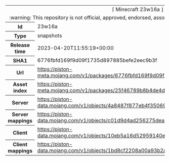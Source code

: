 <html><table>
<tr><td colspan="2" align="center"><img width="0" height="0"><br/>⌈ Minecraft 23w16a ⌋<br/><img width="0" height="0"></td></tr>
<tr><td colspan="2" align="center"><img width="0" height="0"><br/>
:warning: This repository is not official, approved, endorsed, associated or connected with Mojang :warning:
<br/><img width="0" height="0"></td></tr>
<tr><th>Id</th><td>23w16a</td></tr>
<tr><th>Type</th><td>snapshots</td></tr>
<tr><th>Release time</th><td>2023-04-20T11:55:19+00:00</td></tr>
<tr><th>SHA1</th><td>6776fbfd169f9d09f1735d897885befe2eec9b3f</td></tr>
<tr><th>Url</th><td><a href="https://piston-meta.mojang.com/v1/packages/6776fbfd169f9d09f1735d897885befe2eec9b3f/23w16a.json">https://piston-meta.mojang.com/v1/packages/6776fbfd169f9d09f1735d897885befe2eec9b3f/23w16a.json</a></td></tr>
<tr><th>Asset index</th><td><a href="https://piston-meta.mojang.com/v1/packages/25f46789b8b4de4dfbea43c6b140333cf7ea10f7/4.json">https://piston-meta.mojang.com/v1/packages/25f46789b8b4de4dfbea43c6b140333cf7ea10f7/4.json</a></td></tr>
<tr><th>Server</th><td><a href="https://piston-data.mojang.com/v1/objects/4a8487f877eb4f3506978fb85faf41a08b570398/server.jar">https://piston-data.mojang.com/v1/objects/4a8487f877eb4f3506978fb85faf41a08b570398/server.jar</a></td></tr>
<tr><th>Server mappings</th><td><a href="https://piston-data.mojang.com/v1/objects/c01d9d4ad256275dead34e819678db1e04256e08/server.txt">https://piston-data.mojang.com/v1/objects/c01d9d4ad256275dead34e819678db1e04256e08/server.txt</a></td></tr>
<tr><th>Client</th><td><a href="https://piston-data.mojang.com/v1/objects/10eb5a16d52959140ea2dba2fc4fb4bf177cacfa/client.jar">https://piston-data.mojang.com/v1/objects/10eb5a16d52959140ea2dba2fc4fb4bf177cacfa/client.jar</a></td></tr>
<tr><th>Client mappings</th><td><a href="https://piston-data.mojang.com/v1/objects/1bd8cf2208a00a93b2a02b1ebcf1e3b537865f33/client.txt">https://piston-data.mojang.com/v1/objects/1bd8cf2208a00a93b2a02b1ebcf1e3b537865f33/client.txt</a></td></tr>
</table></html>